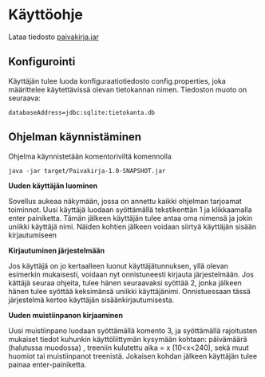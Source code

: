 # Käyttöohje

Lataa tiedosto [paivakirja.jar](https://github.com/vendiiro/ot.harjoitustyo/releases/tag/viikko6)


## Konfigurointi
Käyttäjän tulee luoda konfiguraatiotiedosto config.properties, joka määrittelee käytettävissä olevan tietokannan nimen.  Tiedoston muoto on seuraava:

`databaseAddress=jdbc:sqlite:tietokanta.db`

## Ohjelman käynnistäminen
Ohjelma käynnistetään komentoriviltä komennolla

`java -jar target/Paivakirja-1.0-SNAPSHOT.jar`


**Uuden käyttäjän luominen**

Sovellus aukeaa näkymään, jossa on annettu kaikki ohjelman tarjoamat toiminnot. Uusi käyttäjä luodaan syöttämällä tekstikenttän 1 ja klikkaamalla enter painiketta. Tämän jälkeen käyttäjän tulee antaa oma nimensä ja jokin uniikki käyttäjä nimi. Näiden kohtien jälkeen voidaan siirtyä käyttäjän sisään kirjautumiseen

**Kirjautuminen järjestelmään**

Jos käyttäjä on jo kertaalleen luonut käyttäjätunnuksen, yllä olevan esimerkin mukaisesti, voidaan nyt onnistuneesti kirjauta järjestelmään. Jos kättäjä seuraa ohjeita, tulee hänen seuraavaksi syöttää 2, jonka jälkeen hänen tulee syöttää keksimänsä uniikki käyttäjänimi. Onnistuessaan tässä järjestelmä kertoo käyttäjän sisäänkirjautumisesta. 

**Uuden muistiinpanon kirjaaminen**

Uusi muistiinpano luodaan syöttämällä komento 3, ja syöttämällä rajoitusten mukaiset tiedot kuhunkin käyttöliittymän kysymään kohtaan: päivämäärä (halutussa muodossa) , treeniin kulutettu aika = x (10<x<240), sekä muut huomiot tai muistiinpanot treenistä. Jokaisen kohdan jälkeen käyttäjän tulee painaa enter-painiketta.


